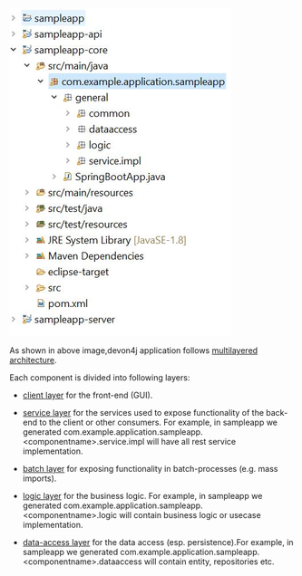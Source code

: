 

![devon4j_proj_structure1.jpg](./assets/devon4j_proj_structure1.jpg)



As shown in above image,devon4j application follows [multilayered architecture](https://en.wikipedia.org/wiki/Multitier_architecture).

Each component is divided into following layers:

* [client layer](https://github.com/devonfw/devon4j/blob/master/documentation/guide-client-layer.asciidoc) for the front-end (GUI).

* [service layer](https://github.com/devonfw/devon4j/blob/master/documentation/guide-service-layer.asciidoc) for the services used to expose functionality of the back-end to the client or other consumers. For example, in sampleapp we generated com.example.application.sampleapp.&lt;componentname&gt;.service.impl will have all rest service implementation.

* [batch layer](https://github.com/devonfw/devon4j/blob/master/documentation/guide-batch-layer.asciidoc) for exposing functionality in batch-processes (e.g. mass imports).

* [logic layer](https://github.com/devonfw/devon4j/blob/master/documentation/guide-logic-layer.asciidoc) for the business logic. For example, in sampleapp we generated com.example.application.sampleapp.&lt;componentname&gt;.logic will contain business logic or usecase implementation.

* [data-access layer](https://github.com/devonfw/devon4j/blob/master/documentation/guide-dataaccess-layer.asciidoc) for the data access (esp. persistence).For example, in sampleapp we generated com.example.application.sampleapp.&lt;componentname&gt;.dataaccess will contain entity, repositories etc.
